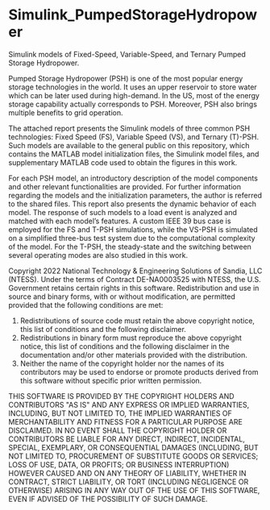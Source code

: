 # Simulink_PumpedStorageHydropower
Simulink models of Fixed-Speed, Variable-Speed, and Ternary Pumped Storage Hydropower.

Pumped Storage Hydropower (PSH) is one of the most popular energy storage technologies in the world. It uses an upper reservoir to store water which can be later used during high-demand. In the US, most of the energy storage capability actually corresponds to PSH. Moreover, PSH also brings multiple benefits to grid operation.

The attached report presents the Simulink models of three common PSH technologies: Fixed Speed (FS), Variable Speed (VS), and Ternary (T)-PSH. Such models are available to the general public on this repository, which contains the MATLAB model initialization files, the Simulink model files, and supplementary MATLAB code used to obtain the figures in this work.

For each PSH model, an introductory description of the model components and other relevant functionalities are provided. For further information regarding the models and the initialization parameters, the author is referred to the shared files. This report also presents the dynamic behavior of each model. The response of such models to a load event is analyzed and matched with each model’s features. A custom IEEE 39 bus case is employed for the FS and T-PSH simulations, while the VS-PSH is simulated on a simplified three-bus test system due to the computational complexity of the model. For the T-PSH, the steady-state and the switching between several operating modes are also studied in this work.

Copyright 2022 National Technology & Engineering Solutions of Sandia, LLC (NTESS). Under the terms of Contract DE-NA0003525 with NTESS, the U.S. Government retains certain rights in this software. 
Redistribution and use in source and binary forms, with or without modification, are permitted provided that the following conditions are met:
1. Redistributions of source code must retain the above copyright notice, this list of conditions and the following disclaimer.
2. Redistributions in binary form must reproduce the above copyright notice, this list of conditions and the following disclaimer in the documentation and/or other materials provided with the distribution.
3. Neither the name of the copyright holder nor the names of its contributors may be used to endorse or promote products derived from this software without specific prior written permission.


THIS SOFTWARE IS PROVIDED BY THE COPYRIGHT HOLDERS AND CONTRIBUTORS "AS IS" AND ANY EXPRESS OR IMPLIED WARRANTIES, INCLUDING, BUT NOT LIMITED TO, THE IMPLIED WARRANTIES OF MERCHANTABILITY AND FITNESS FOR A PARTICULAR PURPOSE ARE DISCLAIMED. IN NO EVENT SHALL THE COPYRIGHT HOLDER OR CONTRIBUTORS BE LIABLE FOR ANY DIRECT, INDIRECT, INCIDENTAL, SPECIAL, EXEMPLARY, OR CONSEQUENTIAL DAMAGES (INCLUDING, BUT NOT LIMITED TO, PROCUREMENT OF SUBSTITUTE GOODS OR SERVICES; LOSS OF USE, DATA, OR PROFITS; OR BUSINESS INTERRUPTION) HOWEVER CAUSED AND ON ANY THEORY OF LIABILITY, WHETHER IN CONTRACT, STRICT LIABILITY, OR TORT (INCLUDING NEGLIGENCE OR OTHERWISE) ARISING IN ANY WAY OUT OF THE USE OF THIS SOFTWARE, EVEN IF ADVISED OF THE POSSIBILITY OF SUCH DAMAGE.
